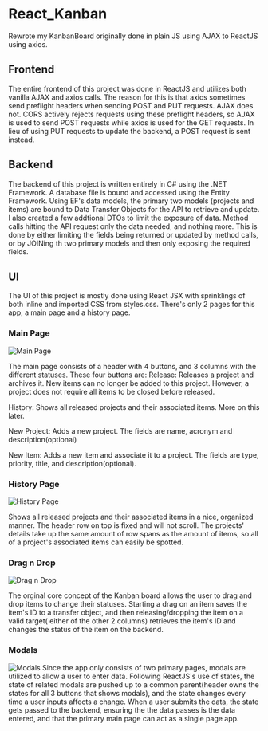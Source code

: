 # React_Kanban

Rewrote my KanbanBoard originally done in plain JS using AJAX to ReactJS using axios.

## Frontend
The entire frontend of this project was done in ReactJS and utilizes both vanilla AJAX and axios calls. The reason for this is that axios sometimes send preflight headers when sending POST and PUT requests. AJAX does not. CORS actively rejects requests using these preflight headers, so AJAX is used to send POST requests while axios is used for the GET requests. In lieu of using PUT requests to update the backend, a POST request is sent instead.





## Backend
The backend of this project is written entirely in C# using the .NET Framework. A database file is bound and accessed using the Entity Framework. Using EF's data models, the primary two models (projects and items) are bound to Data Transfer Objects for the API to retrieve and update. I also created a few addtional DTOs to limit the exposure of data. Method calls hitting the API request only the data needed, and nothing more. This is done by either limiting the fields being returned or updated by method calls, or by JOINing th two primary models and then only exposing the required fields.





## UI
The UI of this project is mostly done using React JSX with sprinklings of both inline and imported CSS from styles.css. There's only 2 pages for this app, a main page and a history page.


### Main Page

![Main Page](https://raw.githubusercontent.com/normanzhao/React_Kanban/master/images/main_page.png)

The main page consists of a header with 4 buttons, and 3 columns with the different statuses. These four buttons are:
Release: Releases a project and archives it. New items can no longer be added to this project. However, a project does not require all items to be closed before released.

History: Shows all released projects and their associated items. More on this later.

New Project: Adds a new project. The fields are name, acronym and description(optional)

New Item: Adds a new item and associate it to a project. The fields are type, priority, title, and description(optional).


### History Page

![History Page](https://raw.githubusercontent.com/normanzhao/React_Kanban/master/images/history_page.png)

Shows all released projects and their associated items in a nice, organized manner. The header row on top is fixed and will not scroll. The projects' details take up the same amount of row spans as the amount of items, so all of a project's associated items can easily be spotted.


### Drag n Drop

![Drag n Drop](https://raw.githubusercontent.com/normanzhao/React_Kanban/master/images/dragndrop.png)

The orginal core concept of the Kanban board allows the user to drag and drop items to change their statuses. Starting a drag on an item saves the item's ID to a transfer object, and then releasing/dropping the item on a valid target( either of the other 2 columns) retrieves the item's ID and changes the status of the item on the backend.


### Modals

![Modals](https://raw.githubusercontent.com/normanzhao/React_Kanban/master/images/edit_modal.png)
Since the app only consists of two primary pages, modals are utilized to allow a user to enter data. Following ReactJS's use of states, the state of related modals are pushed up to a common parent(header owns the states for all 3 buttons that shows modals), and the state changes every time a user inputs affects a change. When a user submits the data, the state gets passed to the backend, ensuring the the data passes is the data entered, and that the primary main page can act as a single page app.

